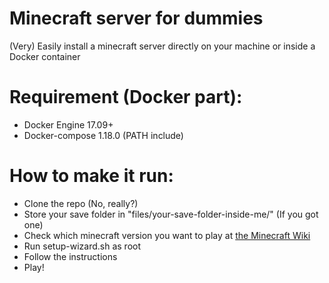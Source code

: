 # Minecraft server for dummies

(Very) Easily install a minecraft server directly on your machine or inside a Docker container

# Requirement (Docker part): 
 - Docker Engine 17.09+
 - Docker-compose 1.18.0 (PATH include)
# How to make it run:
- Clone the repo (No, really?)
- Store your save folder in "files/your-save-folder-inside-me/" (If you got one)
- Check which minecraft version you want to play at [the Minecraft Wiki](https://minecraft.gamepedia.com/Version_history)
- Run setup-wizard.sh as root
- Follow the instructions 
- Play!
